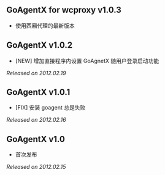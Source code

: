 ## GoAgentX for wcproxy v1.0.3

* 使用西厢代理的最新版本

## GoAgentX v1.0.2

* [NEW] 增加直接程序内设置 GoAgnetX 随用户登录启动功能

*Released on 2012.02.19*

## GoAgentX v1.0.1

* [FIX] 安装 goagent 总是失败

*Released on 2012.02.16*

## GoAgentX v1.0

* 首次发布

*Released on 2012.02.15*
